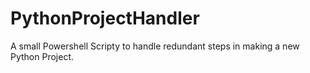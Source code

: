 # PythonProjectHandler
A small Powershell Scripty to handle redundant steps in making a new Python Project.
